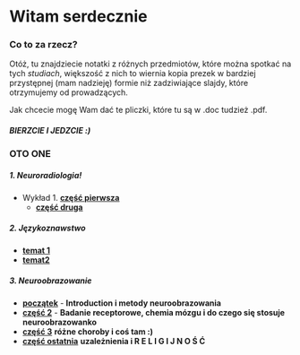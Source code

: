# Witam serdecznie

### Co to za rzecz?
Otóż, tu znajdziecie notatki z różnych przedmiotów, które można spotkać na tych _studiach_, większość z nich to wiernia kopia prezek w bardziej przystępnej (mam nadzieję) formie niż zadziwiające slajdy, które otrzymujemy od prowadzących.

Jak chcecie mogę Wam dać te pliczki, które tu są w .doc tudzież .pdf.

##### BIERZCIE I JEDZCIE :)

### OTO ONE

##### 1. Neuroradiologia!
* Wykład 1. [**część pierwsza**](neuroradiololo.html)
    + [**część druga**](neuroradiololo2.html)
    
##### 2. Językoznawstwo 

* [**temat 1**](jezykoznawstwo.html)
* [**temat2**](jezykoznawstwo2.html)

##### 3. Neuroobrazowanie 
* [**początek**](neuroobrazowanie.html) - **Introduction i metody neuroobrazowania**
* [**część 2**](neuroobrazowanie2.html) -  **Badanie receptorowe, chemia mózgu i do czego się stosuje neuroobrazowanko**
* [**część 3**](neuroobrazowanie3.html) **różne choroby i coś tam :)**
* [**część ostatnia**](neuroobrazowanie4.html) **uzależnienia i  R E L I G I J N O Ś Ć**




